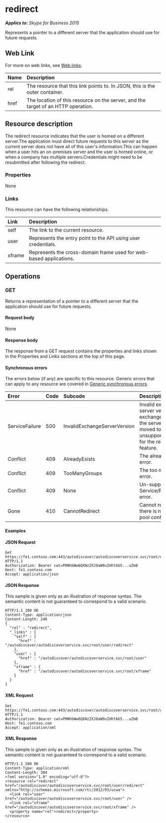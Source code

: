 # redirect

 _**Applies to:** Skype for Business 2015_


Represents a pointer to a different server that the application should use for future requests.
            

## Web Link
<a name = "sectionSection0"> </a>


For more on web links, see [Web links](WebLinks.md).


|**Name**|**Description**|
|:-----|:-----|
|rel|The resource that this link points to. In JSON, this is the outer container.|
|href|The location of this resource on the server, and the target of an HTTP operation.|

## Resource description
<a name = "sectionSection1"> </a>


The redirect resource indicates that the user is homed on a different server.The application must direct future requests to this server as the current server does not have all of this user's information.This can happen when a user hits an on-premises server and the user is homed online, or when a company has multiple servers.Credentials might need to be resubmitted after following the redirect.

### Properties



None

### Links



This resource can have the following relationships.

|**Link**|**Description**|
|:-----|:-----|
|self|The link to the current resource.|
|user|Represents the entry point to the API using user credentials.|
|xframe|Represents the cross-domain frame used for web-based applications.|

## Operations



<a name="sectionSection2"></a>


### GET




Returns a representation of a pointer to a different server that the application should use for future requests.

#### Request body



None


#### Response body



The response from a GET request contains the properties and links shown in the Properties and Links sections at the top of this page.

#### Synchronous errors



The errors below (if any) are specific to this resource. Generic errors that can apply to any resource are covered in [Generic synchronous errors](GenericSynchronousErrors.md).

|**Error**|**Code**|**Subcode**|**Description**|
|:-----|:-----|:-----|:-----|
|ServiceFailure|500|InvalidExchangeServerVersion|Invalid exchange server version.The exchange mailbox of the server might have moved to an unsupported version for the required feature.|
|Conflict|409|AlreadyExists|The already exists error.|
|Conflict|409|TooManyGroups|The too many groups error.|
|Conflict|409|None|Un-supported Service/Resource/API error.|
|Gone|410|CannotRedirect|Cannot redirect since there is no back up pool configured.|

#### Examples




#### JSON Request




```
Get https://fe1.contoso.com:443/autodiscover/autodiscoverservice.svc/root/user/redirect HTTP/1.1
Authorization: Bearer cwt=PHNhbWw6QXNzZXJ0aW9uIHhtbG5...uZm8
Host: fe1.contoso.com
Accept: application/json
```


#### JSON Response



This sample is given only as an illustration of response syntax. The semantic content is not guaranteed to correspond to a valid scenario.
```
HTTP/1.1 200 OK
Content-Type: application/json
Content-Length: 240
{
  "rel" : "redirect",
  "_links" : {
    "self" : {
      "href" : "/autodiscover/autodiscoverservice.svc/root/user/redirect"
    },
    "user" : {
      "href" : "/autodiscover/autodiscoverservice.svc/root/user"
    },
    "xframe" : {
      "href" : "/autodiscover/autodiscoverservice.svc/root/xframe"
    }
  }
}
```


#### XML Request




```
Get https://fe1.contoso.com:443/autodiscover/autodiscoverservice.svc/root/user/redirect HTTP/1.1
Authorization: Bearer cwt=PHNhbWw6QXNzZXJ0aW9uIHhtbG5...uZm8
Host: fe1.contoso.com
Accept: application/xml
```


#### XML Response



This sample is given only as an illustration of response syntax. The semantic content is not guaranteed to correspond to a valid scenario.
```
HTTP/1.1 200 OK
Content-Type: application/xml
Content-Length: 384
<?xml version="1.0" encoding="utf-8"?>
<resource rel="redirect" href="/autodiscover/autodiscoverservice.svc/root/user/redirect" xmlns="http://schemas.microsoft.com/rtc/2012/03/ucwa">
  <link rel="user" href="/autodiscover/autodiscoverservice.svc/root/user" />
  <link rel="xframe" href="/autodiscover/autodiscoverservice.svc/root/xframe" />
  <property name="rel">redirect</property>
</resource>
```


